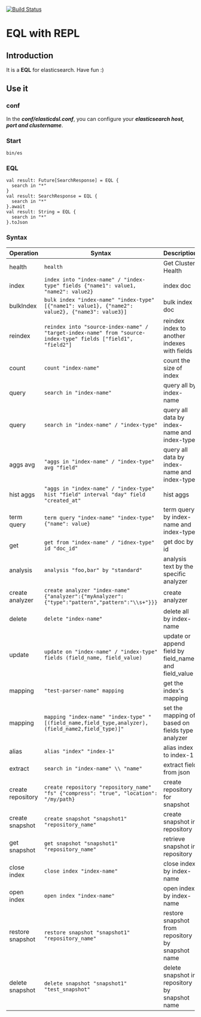 [![Build Status](https://travis-ci.org/chengpohi/elasticdsl.svg)](https://travis-ci.org/chengpohi/elasticdsl)

# EQL with REPL

## Introduction
It is a **EQL** for elasticsearch. Have fun :)


## Use it

### conf

In the ***conf/elasticdsl.conf***, you can configure your ***elasticsearch host, port and clustername***.

### Start

```
bin/es
```

### EQL

```
val result: Future[SearchResponse] = EQL {
  search in "*"
}
val result: SearchResponse = EQL {
  search in "*"
}.await
val result: String = EQL {
  search in "*"
}.toJson
```

### Syntax

| Operation                                 | Syntax | Description |
|-------------------------------------------|----------------|----------|
| health             | `health` | Get Cluster Health |
| index             | `index into "index-name" / "index-type" fields {"name1": value1, "name2": value2} ` | index doc |
| bulkIndex             | `bulk index "index-name" "index-type" [{"name1": value1}, {"name2": value2}, {"name3": value3}] ` | bulk index doc |
| reindex | `reindex into "source-index-name" / "target-index-name" from "source-index-type" fields ["field1", "field2"]` | reindex index to another indexes with fields |
| count             | `count "index-name" ` | count the size of index |
| query | `search in "index-name"` | query all by index-name |
| query | `search in "index-name" / "index-type" ` | query all data by index-name  and index-type|
| aggs avg | `"aggs in "index-name" / "index-type" avg "field"` | query all data by index-name  and index-type|
| hist aggs | `"aggs in "index-name" / "index-type" hist "field" interval "day" field "created_at"`| hist aggs |
| term query | `term query "index-name" "index-type" {"name": value}` | term query by index-name  and index-type|
| get | `get from "index-name" / "idnex-type" id "doc_id"` | get doc by id |
| analysis | `analysis "foo,bar" by "standard"` | analysis text by the specific analyzer |
| create analyzer | `create analyzer "index-name" {"analyzer":{"myAnalyzer":{"type":"pattern","pattern":"\\s+"}}}` | create analyzer |
| delete | `delete "index-name"` | delete all by index-name |
| update | `update on "index-name" / "index-type" fields (field_name, field_value)` | update or append field by field_name and field_value |
| mapping | `"test-parser-name" mapping` | get the index's mapping |
| mapping | `mapping "index-name" "index-type" "[(field_name,field_type,analyzer),(field_name2,field_type)]"` | set the mapping of based on fields type analyzer |
| alias | `alias "index" "index-1"` | alias index to index-1|
| extract | `search in "index-name" \\ "name"`| extract field from json |
| create repository | `create repository "repository_name" "fs" {"compress": "true", "location": "/my/path} `| create repository for snapshot|
| create snapshot | `create snapshot "snapshot1" "repository_name"`| create snapshot in repository|
| get snapshot | `get snapshot "snapshot1" "repository_name"`| retrieve snapshot in repository|
| close index | `close index "index-name"`| close index by index-name|
| open index | `open index "index-name"`| open index by index-name|
| restore snapshot | `restore snapshot "snapshot1" "repository_name"`| restore snapshot from repository by snapshot name|
| delete snapshot | `delete snapshot "snapshot1" "test_snapshot"`| delete snapshot in repository by snapshot name |

